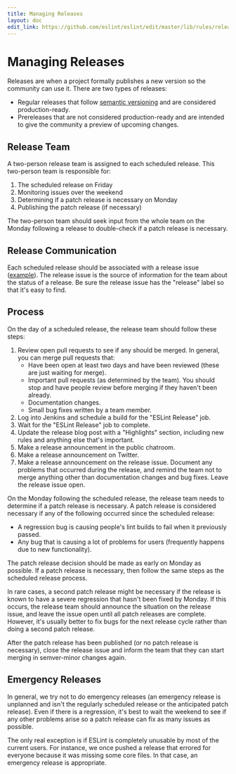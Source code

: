 ```yaml
---
title: Managing Releases
layout: doc
edit_link: https://github.com/eslint/eslint/edit/master/lib/rules/releases.js
---
```

<!-- Note: No pull requests accepted for this file. See README.md in the root directory for details. -->

# Managing Releases

Releases are when a project formally publishes a new version so the community can use it. There are two types of releases:

* Regular releases that follow [semantic versioning](http://semver.org/) and are considered production-ready.
* Prereleases that are not considered production-ready and are intended to give the community a preview of upcoming changes.

## Release Team

A two-person release team is assigned to each scheduled release. This two-person team is responsible for:

1. The scheduled release on Friday
1. Monitoring issues over the weekend
1. Determining if a patch release is necessary on Monday
1. Publishing the patch release (if necessary)

The two-person team should seek input from the whole team on the Monday following a release to double-check if a patch release is necessary.

## Release Communication

Each scheduled release should be associated with a release issue ([example](https://github.com/eslint/eslint/issues/8138)). The release issue is the source of information for the team about the status of a release. Be sure the release issue has the "release" label so that it's easy to find.

## Process

On the day of a scheduled release, the release team should follow these steps:

1. Review open pull requests to see if any should be merged. In general, you can merge pull requests that:
    * Have been open at least two days and have been reviewed (these are just waiting for merge).
    * Important pull requests (as determined by the team). You should stop and have people review before merging if they haven't been already.
    * Documentation changes.
    * Small bug fixes written by a team member.
1. Log into Jenkins and schedule a build for the "ESLint Release" job.
1. Wait for the "ESLint Release" job to complete.
1. Update the release blog post with a "Highlights" section, including new rules and anything else that's important.
1. Make a release announcement in the public chatroom.
1. Make a release announcement on Twitter.
1. Make a release announcement on the release issue. Document any problems that occurred during the release, and remind the team not to merge anything other than documentation changes and bug fixes. Leave the release issue open.

On the Monday following the scheduled release, the release team needs to determine if a patch release is necessary. A patch release is considered necessary if any of the following occurred since the scheduled release:

* A regression bug is causing people's lint builds to fail when it previously passed.
* Any bug that is causing a lot of problems for users (frequently happens due to new functionality).

The patch release decision should be made as early on Monday as possible. If a patch release is necessary, then follow the same steps as the scheduled release process.

In rare cases, a second patch release might be necessary if the release is known to have a severe regression that hasn't been fixed by Monday. If this occurs, the release team should announce the situation on the release issue, and leave the issue open until all patch releases are complete. However, it's usually better to fix bugs for the next release cycle rather than doing a second patch release.

After the patch release has been published (or no patch release is necessary), close the release issue and inform the team that they can start merging in semver-minor changes again.

## Emergency Releases

In general, we try not to do emergency releases (an emergency release is unplanned and isn't the regularly scheduled release or the anticipated patch release). Even if there is a regression, it's best to wait the weekend to see if any other problems arise so a patch release can fix as many issues as possible.

The only real exception is if ESLint is completely unusable by most of the current users. For instance, we once pushed a release that errored for everyone because it was missing some core files. In that case, an emergency release is appropriate.

